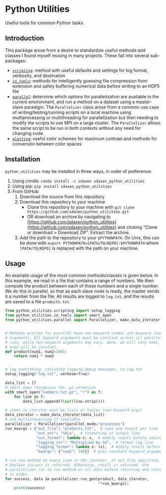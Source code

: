 # Python Utilities
Useful tools for common Python tasks.

## Introduction
This package arose from a desire to standardize useful methods and classes I found myself reusing in many projects. These fall into several sub-packages:
- [`scripting`](python_utilities/scripting.py): method with useful defaults and settings for log format, verbosity, and destination
- [`io_tools`](python_utilities/io_tools.py): methods for intelligently guessing file compression from extension and safely buffering numerical data before writing to an HDF5 file
- [`parallel`](python_utilities/parallel.py): determine which options for parallelization are available in the current environment, and run a method on a dataset using a master-slave paradigm. The `Parallelizer` class arose from a common use case of writing/testing/running scripts on a local machine using multiprocessing or multithreading for parallelization but then needing to modify the scripts to use MPI on a large cluster. The `Parallelizer` allows the same script to be run in both contexts without any need for changing code.
- [`plotting`](python_utilities/plotting): useful color schemes for maximum contrast and methods for conversion between color spaces

## Installation
`python_utilities` may be installed in three ways, in order of preference:
1. Using conda: `conda install -c sdaxen sdaxen_python_utilities`
2. Using pip: `pip install sdaxen_python_utilities`
3. From GitHub:
   1. Download the source from this repository
   1. Download this repository to your machine
      - Clone this repository to your machine with `git clone https://github.com/sdaxen/python_utilities.git`
      - OR download an archive by navigating to [https://github.com/sdaxen/python_utilities](https://github.com/sdaxen/python_utilities) and clicking "Clone or download > Download ZIP". Extract the archive.
   2. Add the path to the repository to your `$PYTHONPATH`. On Unix, this can be done with `export PYTHONPATH=[PATH/TO/REPO]:$PYTHONPATH` where `[PATH/TO/REPO]` is replaced with the path on your machine.

## Usage
An example usage of the most common methods/classes is given below.
In this example, we read in a file that contains a range of numbers.
We then compute the product between each of those numbers and a single
number. We do this in parallel, so that as each slave node is ready,
the master sends it a number from the file. All results are logged
to `log.txt`, and the results are saved to a file `products.txt`.
```python
from python_utilities.scripting import setup_logging
from python_utilities.io_tools import smart_open
from python_utilities.parallel import Parallelizer, make_data_iterator


# Methods written for parallel have non-keyword (num1) and keyword (num2)
# arguments. All keyword arguments must be constant across all parallel
# runs, while non-keyword arguments may vary. Here, we will vary num1, but
# num2 will be constant.
def product(num1, num2=100):
    return num1 * num2


# log everything, including logging.debug messages, to log.txt
setup_logging("log.txt", verbose=True)

data_list = []
# smart_open recognizes the .gz extension
with smart_open("numbers.txt.gz", "r") as f:
    for line in f:
        data_list.append(float(line.strip()))

# items in iterator must be lists or tuples (non-keyword args)
data_iterator = make_data_iterator(data_list)
# use multiprocessing if available
parallelizer = Parallelizer(parallel_mode="processes")
run_kwargs = {"out_file": "products.txt",  # save one result per line
              "out_str": "%d\n",  # formatting of output line
              "out_format": lambda x: x,  # modify result before saving
              "logging_str": "Multiplied by %d",  # format log line
              "logging_format": lambda x: (x),  # modify result before logging
              "kwargs": {"num2": 100}}  # pass constant keyword argument

# run the method on every item in the iterator. If out_file specified,
# boolean success is returned. Otherwise, result is returned. Use
# parallelizer.run to run method on all data before returning and return
# in order.
for success, data in parallelizer.run_gen(product, data_iterator,
                                          **run_kwargs):
    print(success)
```
